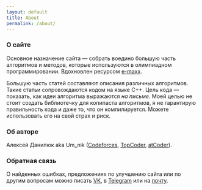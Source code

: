 ```yaml
---
layout: default
title: About
permalink: /about/
---
```


### О сайте

Основное назначение сайта &mdash; собрать воедино большую часть алгоритмов и методов, которые используются в олимпиадном программировании.
Вдохновлен ресурсом [e-maxx][emaxx].

Большую часть статей составляют описания различных алгоритмов. Такие статьи сопровождаются кодом на языке C++. Цель кода &mdash; показать, как идеи алгоритма выражаются *на письме*. Моей целью не стоит создать библиотечку для копипаста алгоритмов, я не гарантирую правильность кода и даже то, что он компилируется. Можете использовать его на свой страх и риск.

### Об авторе

Алексей Данилюк aka Um_nik ([Codeforces][codeforces], [TopCoder][topcoder], [atCoder][atcoder]).

### Обратная связь

О найденных ошибках, предложениях по улучшению сайта или по другим вопросам можно писать [VK][vk], в [Telegram][telegram] или на [почту][mail].

[emaxx]: http://e-maxx.ru/algo/
[codeforces]: http://codeforces.com/profile/Um_nik
[topcoder]: https://www.topcoder.com/members/Um_nik/details/?track=DATA_SCIENCE&subTrack=SRM
[atcoder]: https://atcoder.jp/user/Um_nik
[vk]: https://vk.com/id78633748
[telegram]: https:/t.me/Um_nik
[mail]: mailto:umnik2296@yandex.ru